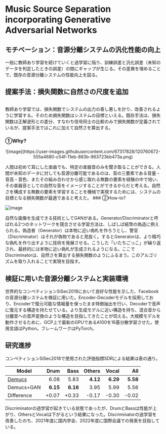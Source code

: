 # Music Source Separation incorporating Generative Adversarial Networks


## モチベーション：音源分離システムの汎化性能の向上
一般に教師あり学習を続けていくと過学習に陥り、訓練誤差と汎化誤差（未知のデータを判定したときの誤差）の間にギャップが生じる。その差異を埋めることで、既存の音源分離システムの性能向上を図る。
## 提案手法：損失関数に自然さの尺度を追加
<p align="center">
  <img src="https://user-images.githubusercontent.com/67317828/120760595-3e1b5900-c54f-11eb-9053-bdd84bb51a0d.png" alt=""/>
</p>
教師あり学習では、損失関数でシステムの出力の善し悪しを計り、改善されるように学習する。そのため損失関数はシステムの目標といえる。既存手法は、損失関数は正解波形との差分、すなわち信号同士の比較のみで損失関数が定義されているが、提案手法ではこれに加えて自然さを算出する。

### ①Why?
<p align="center">
  ![image](https://user-images.githubusercontent.com/67317828/120760672-555a4680-c54f-11eb-883b-963723bb473a.png)
</p>
人間は初めて耳にした楽曲でも、特定の楽器音のみを聞き取ることができる。人間が未知のデータに対しても音源分離可能であるのは、音の三要素である音量・音高・音色、またその組み合わせから感じ取れる無数の要素を経験の中で培い、その楽器音としての自然な音をイメージすることができるからだと考える。自然さを構成する無数の要素を学習することを機械で実現するためには、システムの目標となる損失関数が最適であると考えた。
### ②How-to?

![image](https://user-images.githubusercontent.com/67317828/120760716-673be980-c54f-11eb-8f7f-d81d7c05c20d.png)

自然な画像を生成できる技術としてGANがある。Generator/Discriminatorと呼ばれる2つのネットワークを競合させる学習方法は、しばしば紙幣の偽造に例えられる。偽造者（Generator）は本物に近い偽札を作ろうとし、警官（Discriminator）はそれが偽物であると見抜く。するとGeneratorは、より精巧な偽札を作り出すように技術を発展させる。こうした「いたちごっこ」が繰り返され、最終的には本物に近い偽札が生成されるようになる。ここでDiscriminatorは、自然さを算出する損失関数のようにふるまう。このアルゴリズムを取り入れることで実現を目指す。
## 検証に用いた音源分離システムと実装環境
世界的なコンペティションSiSec2018において良好な性能を示した、Facebookの音源分離システムを検証に用いた。Encoder-Decoderモデルを採用しており、Encoderで復元可能な情報量を保ったまま特徴抽出を行い、Decoderで音声に復元する構造を持たせている。より生成モデルに近い構造を持ち、混合音から分離音への音声変換のような構造を目指してきたことが伺える。大規模モデルを動作させるために、GCP上で最新のGPUであるA100を16基分散学習させた。使用言語はPython。フレームワークはPyTorch。
## 研究進捗
コンペティションSiSec2018で使用された評価指標SDRによる結果は表の通り。

| Model | Drum | Bass | Others | Vocal | All |
| ------------- |------:|------:|------:|------:|------:|
| [Demucs][demucs] | 6.08 | 5.83 | **4.12** | **6.29** | **5.58** |
| Demucs+GAN | **6.15** | **6.16** | 3.95 | 5.99 | 5.56 |
| Difference | +0.07 | +0.33 | -0.17 | -0.30 | -0.02 |

Discriminatorの過学習が起きている状態であったが、DrumとBassは性能が上がり、OthersとVocalは下がるという結果になった。Discriminatorの過学習を改善したのち、2021年度に国内学会、2022年度に国際会議での発表を目指している。


[nsynth]: https://magenta.tensorflow.org/datasets/nsynth
[sing_nips]: https://research.fb.com/publications/sing-symbol-to-instrument-neural-generator
[sing]: https://github.com/facebookresearch/SING
[waveunet]: https://github.com/f90/Wave-U-Net
[musdb]: https://sigsep.github.io/datasets/musdb.html
[museval]: https://github.com/sigsep/sigsep-mus-eval/
[openunmix]: https://github.com/sigsep/open-unmix-pytorch
[mmdenselstm]: https://arxiv.org/abs/1805.02410
[demucs_arxiv]: https://hal.archives-ouvertes.fr/hal-02379796/document
[musevalpth]: museval_torch.py
[tasnet]: https://github.com/kaituoxu/Conv-TasNet
[audio]: https://ai.honu.io/papers/demucs/index.html
[spleeter]: https://github.com/deezer/spleeter
[soundcloud]: https://soundcloud.com/voyageri/sets/source-separation-in-the-waveform-domain
[original_demucs]: https://github.com/facebookresearch/demucs/tree/dcee007a350467abc3295dfe267034460f9ffa4e
[diffq]: https://github.com/facebookresearch/diffq
[d3net]: https://arxiv.org/abs/2010.01733
[demucs]: https://github.com/facebookresearch/demucs